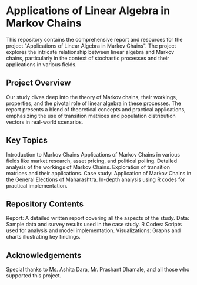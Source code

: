 # **Applications of Linear Algebra in Markov Chains**

This repository contains the comprehensive report and resources for the project "Applications of Linear Algebra in Markov Chains". The project explores the intricate relationship between linear algebra and Markov chains, particularly in the context of stochastic processes and their applications in various fields.

## **Project Overview**

Our study dives deep into the theory of Markov chains, their workings, properties, and the pivotal role of linear algebra in these processes. The report presents a blend of theoretical concepts and practical applications, emphasizing the use of transition matrices and population distribution vectors in real-world scenarios.

## **Key Topics**

Introduction to Markov Chains
Applications of Markov Chains in various fields like market research, asset pricing, and political polling.
Detailed analysis of the workings of Markov Chains.
Exploration of transition matrices and their applications.
Case study: Application of Markov Chains in the General Elections of Maharashtra.
In-depth analysis using R codes for practical implementation.

## **Repository Contents**

Report: A detailed written report covering all the aspects of the study.
Data: Sample data and survey results used in the case study.
R Codes: Scripts used for analysis and model implementation.
Visualizations: Graphs and charts illustrating key findings.

## **Acknowledgements**

Special thanks to Ms. Ashita Dara, Mr. Prashant Dhamale, and all those who supported this project.
